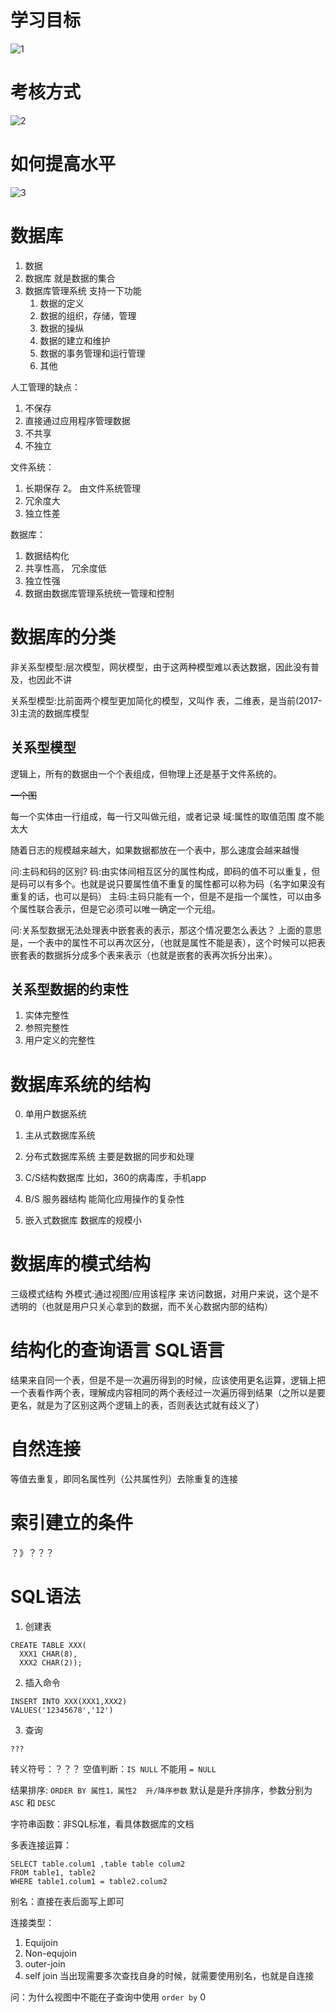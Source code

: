

# 学习目标
![1]

# 考核方式
![2]

# 如何提高水平
![3]




# 数据库
1. 数据
2. 数据库
  就是数据的集合
3. 数据库管理系统
  支持一下功能
    1. 数据的定义
    2. 数据的组织，存储，管理
    3. 数据的操纵
    4. 数据的建立和维护
    5. 数据的事务管理和运行管理
    6. 其他

人工管理的缺点：
1. 不保存
2. 直接通过应用程序管理数据
3. 不共享
4. 不独立

文件系统：
1. 长期保存
2。 由文件系统管理
3. 冗余度大
4. 独立性差

数据库：
1. 数据结构化
2. 共享性高， 冗余度低
3. 独立性强
4. 数据由数据库管理系统统一管理和控制

# 数据库的分类
非关系型模型:层次模型，网状模型，由于这两种模型难以表达数据，因此没有普及，也因此不讲

关系型模型:比前面两个模型更加简化的模型，又叫作 表，二维表，是当前(2017-3)主流的数据库模型

## 关系型模型
逻辑上，所有的数据由一个个表组成，但物理上还是基于文件系统的。

~~一个图~~

每一个实体由一行组成，每一行又叫做元组，或者记录
域:属性的取值范围
度不能太大

随着日志的规模越来越大，如果数据都放在一个表中，那么速度会越来越慢


问:主码和码的区别?
码:由实体间相互区分的属性构成，即码的值不可以重复，但是码可以有多个。也就是说只要属性值不重复的属性都可以称为码（名字如果没有重复的话，也可以是码）
主码:主码只能有一个，但是不是指一个属性，可以由多个属性联合表示，但是它必须可以唯一确定一个元组。

问:关系型数据无法处理表中嵌套表的表示，那这个情况要怎么表达？
上面的意思是，一个表中的属性不可以再次区分，（也就是属性不能是表），这个时候可以把表嵌套表的数据拆分成多个表来表示（也就是嵌套的表再次拆分出来）。

## 关系型数据的约束性
1. 实体完整性
2. 参照完整性
3. 用户定义的完整性

# 数据库系统的结构
0. 单用户数据系统
1. 主从式数据库系统

2. 分布式数据库系统
    主要是数据的同步和处理

3. C/S结构数据库
    比如，360的病毒库，手机app

4. B/S 服务器结构
    能简化应用操作的复杂性

5. 嵌入式数据库
    数据库的规模小

# 数据库的模式结构
三级模式结构
外模式:通过视图/应用该程序 来访问数据，对用户来说，这个是不透明的（也就是用户只关心拿到的数据，而不关心数据内部的结构）

# 结构化的查询语言 SQL语言
结果来自同一个表，但是不是一次遍历得到的时候，应该使用更名运算，逻辑上把一个表看作两个表，理解成内容相同的两个表经过一次遍历得到结果（之所以是要更名，就是为了区别这两个逻辑上的表，否则表达式就有歧义了）

# 自然连接
等值去重复，即同名属性列（公共属性列）去除重复的连接

# 索引建立的条件
？》？？？

# SQL语法
1. 创建表
```
CREATE TABLE XXX(
  XXX1 CHAR(8),
  XXX2 CHAR(2));
```

2. 插入命令
```
INSERT INTO XXX(XXX1,XXX2)
VALUES('12345678','12')
```

3. 查询
```
???
```

转义符号：？？？
空值判断：`IS NULL` 不能用 `= NULL`

结果排序: `ORDER BY 属性1，属性2  升/降序参数`
默认是是升序排序，参数分别为`ASC` 和 `DESC`

字符串函数：非SQL标准，看具体数据库的文档

多表连接运算：
```
SELECT table.colum1 ,table table colum2
FROM table1, table2
WHERE table1.colum1 = table2.colum2
```

别名：直接在表后面写上即可

连接类型：
1. Equijoin
2. Non-equjoin
3. outer-join
4. self join
    当出现需要多次查找自身的时候，就需要使用别名，也就是自连接

问：为什么视图中不能在子查询中使用 `order by`
0


[3]:assets/数据库-90249.png
[2]:assets/数据库-cc73d.png
[1]:assets/数据库-a04c5.png
